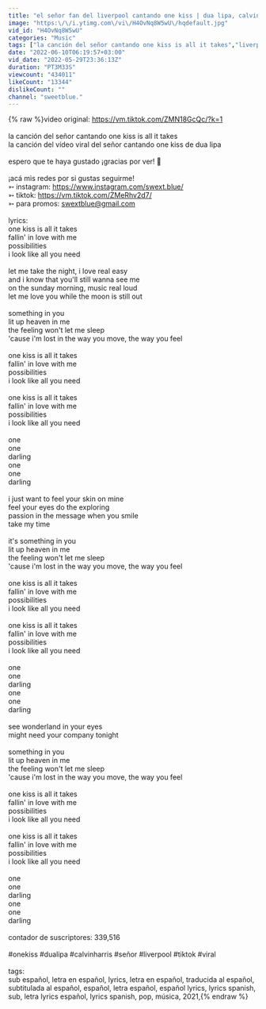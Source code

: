```yaml
---
title: "el señor fan del liverpool cantando one kiss | dua lipa, calvin harris - one kiss (sub español)"
image: "https:\/\/i.ytimg.com\/vi\/H4OvNq8W5wU\/hqdefault.jpg"
vid_id: "H4OvNq8W5wU"
categories: "Music"
tags: ["la canción del señor cantando one kiss is all it takes","liverpool one kiss","sub español"]
date: "2022-06-10T06:19:57+03:00"
vid_date: "2022-05-29T23:36:13Z"
duration: "PT3M33S"
viewcount: "434011"
likeCount: "13344"
dislikeCount: ""
channel: "sweetblue."
---
```

{% raw %}video original: <a rel="nofollow" target="blank" href="https://vm.tiktok.com/ZMN18GcQc/?k=1">https://vm.tiktok.com/ZMN18GcQc/?k=1</a><br /><br />la canción del señor cantando one kiss is all it takes<br />la canción del vídeo viral del señor cantando one kiss de dua lipa<br /><br />espero que te haya gustado ¡gracias por ver! 💙<br /><br />¡acá mis redes por si gustas seguirme! <br />➳ instagram: <a rel="nofollow" target="blank" href="https://www.instagram.com/swext.blue/">https://www.instagram.com/swext.blue/</a><br />➳ tiktok: <a rel="nofollow" target="blank" href="https://vm.tiktok.com/ZMeRhv2d7/">https://vm.tiktok.com/ZMeRhv2d7/</a><br />➳ para promos: swextblue@gmail.com<br /><br />lyrics:<br />one kiss is all it takes<br />fallin' in love with me<br />possibilities<br />i look like all you need<br /><br />let me take the night, i love real easy<br />and i know that you'll still wanna see me<br />on the sunday morning, music real loud<br />let me love you while the moon is still out<br /><br />something in you<br />lit up heaven in me<br />the feeling won't let me sleep<br />'cause i'm lost in the way you move, the way you feel<br /><br />one kiss is all it takes<br />fallin' in love with me<br />possibilities<br />i look like all you need<br /><br />one kiss is all it takes<br />fallin' in love with me<br />possibilities<br />i look like all you need<br /><br />one<br />one<br />darling<br />one<br />one<br />darling<br /><br />i just want to feel your skin on mine<br />feel your eyes do the exploring<br />passion in the message when you smile<br />take my time<br /><br />it's something in you<br />lit up heaven in me<br />the feeling won't let me sleep<br />'cause i'm lost in the way you move, the way you feel<br /><br />one kiss is all it takes<br />fallin' in love with me<br />possibilities<br />i look like all you need<br /><br />one kiss is all it takes<br />fallin' in love with me<br />possibilities<br />i look like all you need<br /><br />one<br />one<br />darling<br />one<br />one<br />darling<br /><br />see wonderland in your eyes<br />might need your company tonight<br /><br />something in you<br />lit up heaven in me<br />the feeling won't let me sleep<br />'cause i'm lost in the way you move, the way you feel<br /><br />one kiss is all it takes<br />fallin' in love with me<br />possibilities<br />i look like all you need<br /><br />one kiss is all it takes<br />fallin' in love with me<br />possibilities<br />i look like all you need<br /><br />one<br />one<br />darling<br />one<br />one<br />darling<br /><br />contador de suscriptores: 339,516<br /><br />#onekiss #dualipa #calvinharris #señor #liverpool #tiktok #viral<br /><br />tags:<br />sub español, letra en español, lyrics, letra en español, traducida al español, subtitulada al español, español, letra español, español lyrics, lyrics spanish, sub, letra lyrics español, lyrics spanish, pop, música, 2021,{% endraw %}
